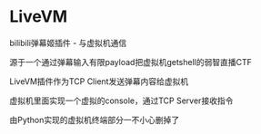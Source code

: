 # LiveVM
bilibili弹幕姬插件 - 与虚拟机通信

源于一个通过弹幕输入有限payload把虚拟机getshell的弱智直播CTF

LiveVM插件作为TCP Client发送弹幕内容给虚拟机

虚拟机里面实现一个虚拟的console，通过TCP Server接收指令


由Python实现的虚拟机终端部分一不小心删掉了
